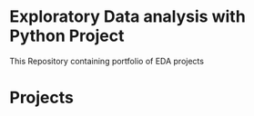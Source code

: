 # Exploratory Data analysis with Python Project 
  
  This Repository containing portfolio of EDA projects 
  
  
  
  # Projects
  
  
